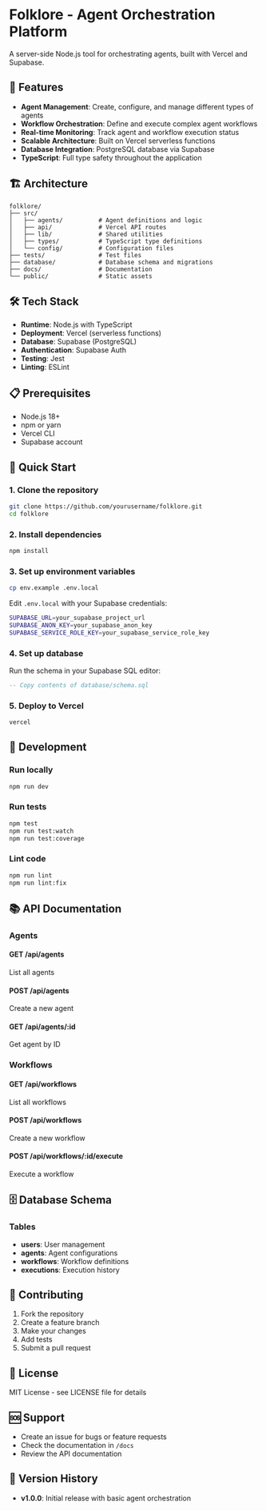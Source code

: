 # Folklore - Agent Orchestration Platform

A server-side Node.js tool for orchestrating agents, built with Vercel and Supabase.

## 🚀 Features

- **Agent Management**: Create, configure, and manage different types of agents
- **Workflow Orchestration**: Define and execute complex agent workflows
- **Real-time Monitoring**: Track agent and workflow execution status
- **Scalable Architecture**: Built on Vercel serverless functions
- **Database Integration**: PostgreSQL database via Supabase
- **TypeScript**: Full type safety throughout the application

## 🏗️ Architecture

```
folklore/
├── src/
│   ├── agents/          # Agent definitions and logic
│   ├── api/             # Vercel API routes
│   ├── lib/             # Shared utilities
│   ├── types/           # TypeScript type definitions
│   └── config/          # Configuration files
├── tests/               # Test files
├── database/            # Database schema and migrations
├── docs/                # Documentation
└── public/              # Static assets
```

## 🛠️ Tech Stack

- **Runtime**: Node.js with TypeScript
- **Deployment**: Vercel (serverless functions)
- **Database**: Supabase (PostgreSQL)
- **Authentication**: Supabase Auth
- **Testing**: Jest
- **Linting**: ESLint

## 📋 Prerequisites

- Node.js 18+ 
- npm or yarn
- Vercel CLI
- Supabase account

## 🚀 Quick Start

### 1. Clone the repository
```bash
git clone https://github.com/yourusername/folklore.git
cd folklore
```

### 2. Install dependencies
```bash
npm install
```

### 3. Set up environment variables
```bash
cp env.example .env.local
```

Edit `.env.local` with your Supabase credentials:
```bash
SUPABASE_URL=your_supabase_project_url
SUPABASE_ANON_KEY=your_supabase_anon_key
SUPABASE_SERVICE_ROLE_KEY=your_supabase_service_role_key
```

### 4. Set up database
Run the schema in your Supabase SQL editor:
```sql
-- Copy contents of database/schema.sql
```

### 5. Deploy to Vercel
```bash
vercel
```

## 🧪 Development

### Run locally
```bash
npm run dev
```

### Run tests
```bash
npm test
npm run test:watch
npm run test:coverage
```

### Lint code
```bash
npm run lint
npm run lint:fix
```

## 📚 API Documentation

### Agents

#### GET /api/agents
List all agents

#### POST /api/agents
Create a new agent

#### GET /api/agents/:id
Get agent by ID

### Workflows

#### GET /api/workflows
List all workflows

#### POST /api/workflows
Create a new workflow

#### POST /api/workflows/:id/execute
Execute a workflow

## 🗄️ Database Schema

### Tables
- **users**: User management
- **agents**: Agent configurations
- **workflows**: Workflow definitions
- **executions**: Execution history

## 🤝 Contributing

1. Fork the repository
2. Create a feature branch
3. Make your changes
4. Add tests
5. Submit a pull request

## 📄 License

MIT License - see LICENSE file for details

## 🆘 Support

- Create an issue for bugs or feature requests
- Check the documentation in `/docs`
- Review the API documentation

## 🔄 Version History

- **v1.0.0**: Initial release with basic agent orchestration 